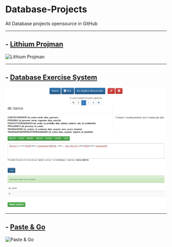 # Database-Projects

All Database projects opensource in GitHub

---

## - [Lithium Projman](https://github.com/GabMus/lithium-projman)
![Lithium Projman](https://img.youtube.com/vi/6LKT5cpC4J4/maxresdefault.jpg "Lithium Projman")

---

## - [Database Exercise System](https://github.com/Helias/Database-Exercise-System)
![Datbase Exercise System](https://raw.githubusercontent.com/Helias/Database-Exercise-System/master/screen.png "Database Exercise System")

---

## - [Paste & Go](https://github.com/simone989/Paste-Go)
![Paste & Go](https://s23.postimg.org/3sjqjtp2j/Paste_Go.png "Paste & GO")


